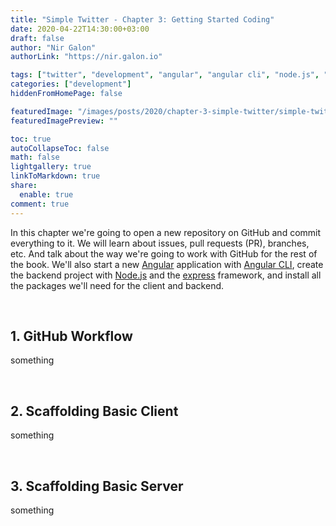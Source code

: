 ```yaml
---
title: "Simple Twitter - Chapter 3: Getting Started Coding"
date: 2020-04-22T14:30:00+03:00
draft: false
author: "Nir Galon"
authorLink: "https://nir.galon.io"

tags: ["twitter", "development", "angular", "angular cli", "node.js", "express", "git", "workflow", "github"]
categories: ["development"]
hiddenFromHomePage: false

featuredImage: "/images/posts/2020/chapter-3-simple-twitter/simple-twitter-cover.jpg"
featuredImagePreview: ""

toc: true
autoCollapseToc: false
math: false
lightgallery: true
linkToMarkdown: true
share:
  enable: true
comment: true
---
```


In this chapter we're going to open a new repository on GitHub and commit everything to it. We will learn about issues, pull requests (PR), branches, etc. And talk about the way we're going to work with GitHub for the rest of the book.
We'll also start a new [Angular](https://angular.io/) application with [Angular CLI](https://cli.angular.io/), create the backend project with [Node.js](https://nodejs.org) and the [express](https://expressjs.com/) framework, and install all the packages we'll need for the client and backend.

&nbsp;

## 1. GitHub Workflow

something

&nbsp;

## 2. Scaffolding Basic Client

something

&nbsp;

## 3. Scaffolding Basic Server

something

